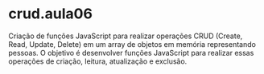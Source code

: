 # crud.aula06
Criação de funções JavaScript para realizar operações CRUD (Create, Read, Update, Delete) em um array de objetos em memória representando pessoas. O objetivo é desenvolver funções JavaScript para realizar essas operações de criação, leitura, atualização e exclusão.
